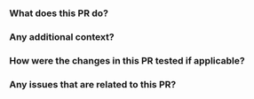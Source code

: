 ### What does this PR do?

### Any additional context?

### How were the changes in this PR tested if applicable?

### Any issues that are related to this PR?

